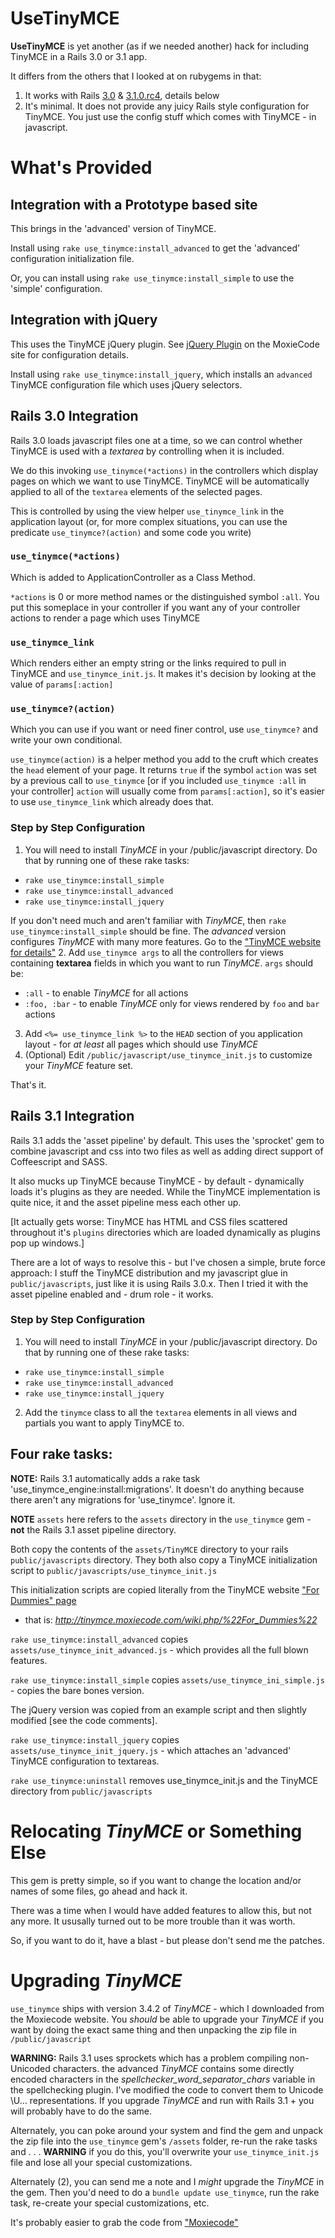 UseTinyMCE
==========

**UseTinyMCE** is yet another (as if we needed another) hack for including
TinyMCE in a Rails 3.0 or 3.1 app.

It differs from the others that I looked at on rubygems in that:

1. It works with Rails [3.0](#rails_30_integration) & [3.1.0.rc4](#rails_31_integration),
details below
2. It's minimal. It does not provide any juicy Rails style configuration for
TinyMCE. You just use the config stuff which comes with TinyMCE - in javascript.

What's Provided
================

## Integration with a Prototype based site

This brings in the 'advanced' version of TinyMCE.

Install using `rake use_tinymce:install_advanced` to get the 'advanced' configuration
initialization file.

Or, you can install using `rake use_tinymce:install_simple` to use the 'simple' configuration.

## Integration with jQuery

This uses the TinyMCE jQuery plugin. See [jQuery Plugin](http://tinymce.moxiecode.com/wiki.php/jQuery_Plugin)
on the MoxieCode site for configuration details.

Install using `rake use_tinymce:install_jquery`, which installs an `advanced` TinyMCE
configuration file which uses jQuery selectors.

## Rails 3.0 Integration

Rails 3.0 loads javascript files one at a time, so we can control whether
TinyMCE is used with a *textarea* by controlling when it is included.

We do this invoking `use_tinymce(*actions)` in the controllers which display
pages on which we want to use TinyMCE. TinyMCE will be automatically applied
to all of the `textarea` elements of the selected pages.

This is controlled by using the view helper `use_tinymce_link` in the application layout
(or, for more complex situations, you can use the predicate `use_tinymce?(action)` and
some code you write)

### `use_tinymce(*actions)`

Which is added to ApplicationController as a Class Method.

`*actions` is 0 or more method names or the distinguished symbol `:all`. You put
this someplace in your controller if you want any of your controller actions
to render a page which uses TinyMCE

### `use_tinymce_link`

Which renders either an empty string or the links required to pull
in TinyMCE and `use_tinymce_init.js`. It makes it's decision by looking at the
value of `params[:action]`

### `use_tinymce?(action)`
Which you can use if you want or need finer control, use `use_tinymce?`
and write your own conditional.

`use_tinymce(action)` is a helper method you add to the cruft which creates
the `head` element of your page. It returns `true` if the symbol `action` was set
by a previous call to `use_tinymce` [or if you included `use_tinymce :all` in your controller]
`action` will usually come from `params[:action]`, so it's easier to use
`use_tinymce_link` which already does that.

### Step by Step Configuration

1. You will need to install *TinyMCE* in your /public/javascript directory.
Do that by running one of these rake tasks:
  * `rake use_tinymce:install_simple`
  * `rake use_tinymce:install_advanced`
  * `rake use_tinymce:install_jquery`
  
  If you don't need much and aren't familiar with *TinyMCE*, then `rake use_tinymce:install_simple`
  should be fine. The *advanced* version configures *TinyMCE* with many more features. Go to
  the ["TinyMCE website for details"](http://tinymce.moxiecode.com/)
2. Add `use_tinymce args` to all the controllers for views containing **textarea** fields
in which you want to run *TinyMCE*. `args` should be:
  * `:all` - to enable *TinyMCE* for all actions
  * `:foo, :bar` - to enable *TinyMCE* only for views rendered by `foo` and `bar` actions
3. Add `<%= use_tinymce_link %>` to the `HEAD` section of you application layout - for *at least*
all pages which should use *TinyMCE*
4. (Optional) Edit `/public/javascript/use_tinymce_init.js` to customize your *TinyMCE* feature
set.

That's it.

## Rails 3.1 Integration

Rails 3.1 adds the 'asset pipeline' by default. This uses the 'sprocket' gem
to combine javascript and css into two files as well as adding direct support
of Coffeescript and SASS.

It also mucks up TinyMCE because TinyMCE - by default - dynamically loads it's
plugins as they are needed. While the TinyMCE implementation is quite nice,
it and the asset pipeline mess each other up.

[It actually gets worse: TinyMCE has HTML and CSS files scattered throughout
it's `plugins` directories which are loaded dynamically as plugins pop up windows.]

There are a lot of ways to resolve this - but I've chosen a simple, brute force
approach: I stuff the TinyMCE distribution and my javascript glue in `public/javascripts`,
just like it is using Rails 3.0.x. Then I tried it with the asset pipeline enabled
and - drum role - it works.

### Step by Step Configuration

1. You will need to install *TinyMCE* in your /public/javascript directory.
Do that by running one of these rake tasks:
  * `rake use_tinymce:install_simple`
  * `rake use_tinymce:install_advanced`
  * `rake use_tinymce:install_jquery`
2. Add the `tinymce` class to all the `textarea` elements in all views and partials
you want to apply TinyMCE to.

## Four rake tasks:

**NOTE:** Rails 3.1 automatically adds a rake task 'use_tinymce_engine:install:migrations'.
It doesn't do anything because there aren't any migrations for 'use_tinymce'.
Ignore it.

**NOTE** `assets` here refers to the `assets` directory in the `use_tinymce`
gem - **not** the Rails 3.1 asset pipeline directory.

Both copy the contents of the `assets/TinyMCE` directory to your rails
`public/javascripts` directory. They both also copy a TinyMCE initialization
script to `public/javascripts/use_tinymce_init.js`

This initialization scripts are copied literally from the TinyMCE website
["For Dummies" page](http://tinymce.moxiecode.com/wiki.php/%22For_Dummies%22) 
- that is: *http://tinymce.moxiecode.com/wiki.php/%22For_Dummies%22*

`rake use_tinymce:install_advanced` copies `assets/use_tinymce_init_advanced.js` -
which provides all the full blown features.

`rake use_tinymce:install_simple` copies `assets/use_tinymce_ini_simple.js` -
copies the bare bones version.

The jQuery version was copied from an example script and then slightly modified
[see the code comments].

`rake use_tinymce:install_jquery` copies `assets/use_tinymce_init_jquery.js` -
which attaches an 'advanced' TinyMCE configuration to textareas.

`rake use_tinymce:uninstall` removes use_tinymce_init.js and the TinyMCE
directory from `public/javascripts`

Relocating *TinyMCE* or Something Else
==================

This gem is pretty simple, so if you want to change the location and/or names of some files,
go ahead and hack it.

There was a time when I would have added features to allow this, but not any more. It ususally
turned out to be more trouble than it was worth.

So, if you want to do it, have a blast - but please don't send me the patches.

Upgrading *TinyMCE*
==================

`use_tinymce` ships with version 3.4.2 of *TinyMCE* - which I downloaded from the Moxiecode
website. You *should* be able to upgrade your *TinyMCE* if you want by doing the exact
same thing and then unpacking the zip file in `/public/javascript`

**WARNING:** Rails 3.1 uses sprockets which has a problem compiling non-Unicoded characters.
the advanced *TinyMCE* contains some directly encoded characters in the *spellchecker_word_separator_chars*
variable in the spellchecking plugin. I've modified the code to convert them to Unicode \U...
representations. If you upgrade *TinyMCE* and run with Rails 3.1 + you will probably have
to do the same.

Alternately, you can poke around your system and find the gem and unpack the zip file
into the `use_tinymce` gem's `/assets` folder, re-run the rake tasks and . . .
**WARNING** if you do this, you'll overwrite your `use_tinymce_init.js` file and lose
all your special customizations.

Alternately (2), you can send me a note and I *might* upgrade the *TinyMCE* in the gem.
Then you'd need to do a `bundle update use_tinymce`, run the rake task, re-create your
special customizations, etc.

It's probably easier to grab the code from ["Moxiecode"](http://tinymce.moxiecode.com/download/download.php)
